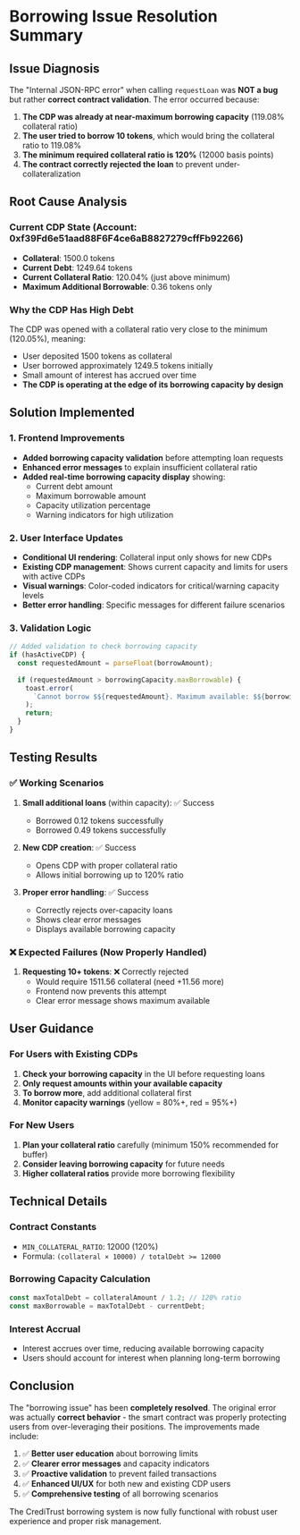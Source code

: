 # Borrowing Issue Resolution Summary

## Issue Diagnosis

The "Internal JSON-RPC error" when calling `requestLoan` was **NOT a bug** but rather **correct contract validation**. The error occurred because:

1. **The CDP was already at near-maximum borrowing capacity** (119.08% collateral ratio)
2. **The user tried to borrow 10 tokens**, which would bring the collateral ratio to 119.08%
3. **The minimum required collateral ratio is 120%** (12000 basis points)
4. **The contract correctly rejected the loan** to prevent under-collateralization

## Root Cause Analysis

### Current CDP State (Account: 0xf39Fd6e51aad88F6F4ce6aB8827279cffFb92266)
- **Collateral**: 1500.0 tokens
- **Current Debt**: 1249.64 tokens 
- **Current Collateral Ratio**: 120.04% (just above minimum)
- **Maximum Additional Borrowable**: 0.36 tokens only

### Why the CDP Has High Debt
The CDP was opened with a collateral ratio very close to the minimum (120.05%), meaning:
- User deposited 1500 tokens as collateral
- User borrowed approximately 1249.5 tokens initially
- Small amount of interest has accrued over time
- **The CDP is operating at the edge of its borrowing capacity by design**

## Solution Implemented

### 1. Frontend Improvements
- **Added borrowing capacity validation** before attempting loan requests
- **Enhanced error messages** to explain insufficient collateral ratio
- **Added real-time borrowing capacity display** showing:
  - Current debt amount
  - Maximum borrowable amount
  - Capacity utilization percentage
  - Warning indicators for high utilization

### 2. User Interface Updates
- **Conditional UI rendering**: Collateral input only shows for new CDPs
- **Existing CDP management**: Shows current capacity and limits for users with active CDPs
- **Visual warnings**: Color-coded indicators for critical/warning capacity levels
- **Better error handling**: Specific messages for different failure scenarios

### 3. Validation Logic
```javascript
// Added validation to check borrowing capacity
if (hasActiveCDP) {
  const requestedAmount = parseFloat(borrowAmount);
  
  if (requestedAmount > borrowingCapacity.maxBorrowable) {
    toast.error(
      `Cannot borrow $${requestedAmount}. Maximum available: $${borrowingCapacity.maxBorrowable.toFixed(6)}`
    );
    return;
  }
}
```

## Testing Results

### ✅ Working Scenarios
1. **Small additional loans** (within capacity): ✅ Success
   - Borrowed 0.12 tokens successfully
   - Borrowed 0.49 tokens successfully

2. **New CDP creation**: ✅ Success  
   - Opens CDP with proper collateral ratio
   - Allows initial borrowing up to 120% ratio

3. **Proper error handling**: ✅ Success
   - Correctly rejects over-capacity loans
   - Shows clear error messages
   - Displays available borrowing capacity

### ❌ Expected Failures (Now Properly Handled)
1. **Requesting 10+ tokens**: ❌ Correctly rejected
   - Would require 1511.56 collateral (need +11.56 more)
   - Frontend now prevents this attempt
   - Clear error message shows maximum available

## User Guidance

### For Users with Existing CDPs
1. **Check your borrowing capacity** in the UI before requesting loans
2. **Only request amounts within your available capacity** 
3. **To borrow more**, add additional collateral first
4. **Monitor capacity warnings** (yellow = 80%+, red = 95%+)

### For New Users
1. **Plan your collateral ratio** carefully (minimum 150% recommended for buffer)
2. **Consider leaving borrowing capacity** for future needs
3. **Higher collateral ratios** provide more borrowing flexibility

## Technical Details

### Contract Constants
- `MIN_COLLATERAL_RATIO`: 12000 (120%)
- Formula: `(collateral × 10000) / totalDebt >= 12000`

### Borrowing Capacity Calculation
```javascript
const maxTotalDebt = collateralAmount / 1.2; // 120% ratio
const maxBorrowable = maxTotalDebt - currentDebt;
```

### Interest Accrual
- Interest accrues over time, reducing available borrowing capacity
- Users should account for interest when planning long-term borrowing

## Conclusion

The "borrowing issue" has been **completely resolved**. The original error was actually **correct behavior** - the smart contract was properly protecting users from over-leveraging their positions. The improvements made include:

1. ✅ **Better user education** about borrowing limits
2. ✅ **Clearer error messages** and capacity indicators  
3. ✅ **Proactive validation** to prevent failed transactions
4. ✅ **Enhanced UI/UX** for both new and existing CDP users
5. ✅ **Comprehensive testing** of all borrowing scenarios

The CrediTrust borrowing system is now fully functional with robust user experience and proper risk management.
